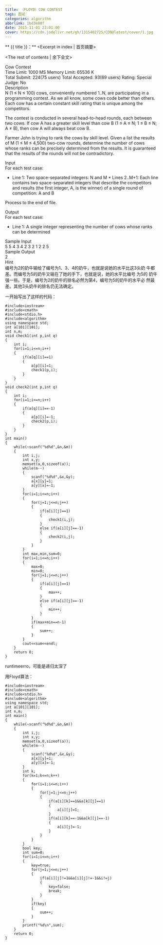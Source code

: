 ```yaml
---
title: （FLOYD）COW CONTEST
tags: 图论
categories: algorithm
abbrlink: 1bd3e80f
date: 2015-11-01 23:01:00
cover: https://cdn.jsdelivr.net/gh/1315402725/CDN@latest/cover/1.jpg
---
```


** {{ title }}：** <Excerpt in index | 首页摘要>
<!-- more -->
<The rest of contents | 余下全文>


Cow Contest   
Time Limit: 1000 MS	Memory Limit: 65536 K   
Total Submit: 224(75 users)	Total Accepted: 93(69 users)	Rating: 	Special Judge: No   
Description   
N (1 ≤ N ≤ 100) cows, conveniently numbered 1..N, are participating in a programming contest. As we all know, some cows code better than others. Each cow has a certain constant skill rating that is unique among the competitors.   

The contest is conducted in several head-to-head rounds, each between two cows. If cow A has a greater skill level    than cow B (1 ≤ A ≤ N; 1 ≤ B ≤ N; A ≠ B), then cow A will always beat cow B.   

Farmer John is trying to rank the cows by skill level. Given a list the results of M (1 ≤ M ≤ 4,500) two-cow    rounds, determine the number of cows whose ranks can be precisely determined from the results. It is guaranteed    that the results of the rounds will not be contradictory.   

Input   
For each test case:    

* Line 1: Two space-separated integers: N and M * Lines 2..M+1: Each line contains two space-separated integers    that describe the competitors and results (the first integer, A, is the winner) of a single round of competition: A and B   

Process to the end of file.    

Output   
For each test case:   

* Line 1: A single integer representing the number of cows whose ranks can be determined   

Sample Input   
5 5 4 3 4 2 3 2 1 2 2 5   
Sample Output   
2   
Hint   
编号为2的奶牛输给了编号为1、3、4的奶牛，也就是说她的水平比这3头奶 牛都差。而编号为5的奶牛又输在了她的手下，也就是说，她的水平比编号   为5的 奶牛强一些。于是，编号为2的奶牛的排名必然为第4，编号为5的奶牛的水平必 然最差。其他3头奶牛的排名仍无法确定。

   一开始写出了这样的代码：   
```
#include<iostream>
#include<cmath>
#include<stdio.h>
#include<algorithm>
using namespace std;
int a[101][101];
int n,m;
void check1(int p,int q)
{
    int i;
    for(i=1;i<=n;i++)
    {
        if(a[q][i]==1)
        {
            a[p][i]=1;
            check1(p,i);
        }
    }
}
void check2(int p,int q)
{
    int i;
    for(i=1;i<=n;i++)
    {
        if(a[q][i]==-1)
        {
            a[p][i]=-1;
            check2(p,i);
        }
    }
}
int main()
{
    while(~scanf("%d%d",&n,&m))
    {
        int i,j;
        int x,y;
        memset(a,0,sizeof(a));
        while(m--)
        {
            scanf("%d%d",&x,&y);
            a[x][y]=1;
            a[y][x]=-1;
        }
        for(i=1;i<=n;i++)
        {
            for(j=1;j<=n;j++)
            {
                if(a[i][j]==1)
                {
                    check1(i,j);
                }
                else if(a[i][j]==-1)
                {
                    check2(i,j);
                }
            }
        }
        int max,min,sum=0;
        for(i=1;i<=n;i++)
        {
            max=0;
            min=0;
            for(j=1;j<=n;j++)
            {
                if(a[i][j]==1)
                {
                    max++;
                }
                else if(a[i][j]==-1)
                {
                    min++;
                }
            }
            if(max+min==n-1)
            {
                sum++;
            }
        }
        cout<<sum<<endl;
    }
    return 0;
}
```

runtimeerro，可能是递归太深了   

用Floyd算法：
   
```
#include<iostream>
#include<cmath>
#include<stdio.h>
#include<algorithm>
using namespace std;
int a[101][101];
int n,m;
int main()
{
    while(~scanf("%d%d",&n,&m))
    {
        int i,j;
        int x,y;
        memset(a,0,sizeof(a));
        while(m--)
        {
            scanf("%d%d",&x,&y);
            a[x][y]=1;
            a[y][x]=-1;
        }
        int k;
        for(k=1;k<=n;k++)
        {
            for(i=1;i<=n;i++)
            {
                for(j=1;j<=n;j++)
                {
                    if(a[i][k]==1&&a[k][j]==1)
                    {
                        a[i][j]=1;
                    }
                    if(a[i][k]==-1&&a[k][j]==-1)
                    {
                        a[i][j]=-1;
                    }
                }
            }
        }
        bool key;
        int sum=0;
        for(i=1;i<=n;i++)
        {
            key=true;
            for(j=1;j<=n;j++)
            {
                if(a[i][j]!=1&&a[i][j]!=-1&&i!=j)
                {
                    key=false;
                    break;
                }
            }
            if(key)
            {
                sum++;
            }
        }
        printf("%d\n",sum);
    }
    return 0;
}

```